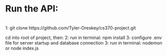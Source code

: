 <h1>Run the API:</h1><br>
    1: git clone https://github.com/Tyler-Oreskey/cs370-project.git

cd into root of project, then:
    2: run in terminal: npm install
    3: configure .env file for server startup and database connection
    3: run in terminal: nodemon or node index.js